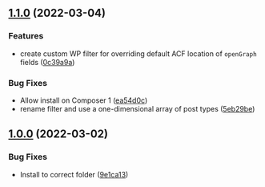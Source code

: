 ## [1.1.0](https://github.com/whitespace-se/wordpress-plugin-a11ystack/compare/v1.0.0...v1.1.0) (2022-03-04)


### Features

* create custom WP filter for overriding default ACF location of `openGraph` fields ([0c39a9a](https://github.com/whitespace-se/wordpress-plugin-a11ystack/commit/0c39a9a83f5edf02adbf818bc468fe8e48bc6bb6))


### Bug Fixes

* Allow install on Composer 1 ([ea54d0c](https://github.com/whitespace-se/wordpress-plugin-a11ystack/commit/ea54d0c995453e35a7cfcc0310d5318cad37ebc6))
* rename filter and use a one-dimensional array of post types ([5eb29be](https://github.com/whitespace-se/wordpress-plugin-a11ystack/commit/5eb29be80ee6e5408b128d968bc5d2d355e3713f))

## [1.0.0](https://github.com/whitespace-se/wordpress-plugin-a11ystack/compare/9e1ca13afde4d83c521d0d997970abfe06555cdd...v1.0.0) (2022-03-02)


### Bug Fixes

* Install to correct folder ([9e1ca13](https://github.com/whitespace-se/wordpress-plugin-a11ystack/commit/9e1ca13afde4d83c521d0d997970abfe06555cdd))

